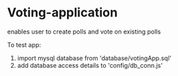 # Voting-application
enables user to create polls and vote on existing polls

To test app:
1. import mysql database from 'database/votingApp.sql'
2. add database access details to 'config/db_conn.js' 
